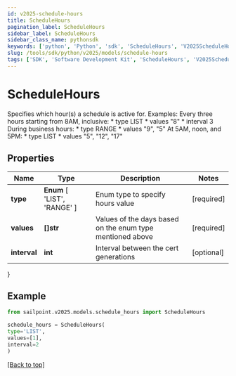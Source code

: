 ```yaml
---
id: v2025-schedule-hours
title: ScheduleHours
pagination_label: ScheduleHours
sidebar_label: ScheduleHours
sidebar_class_name: pythonsdk
keywords: ['python', 'Python', 'sdk', 'ScheduleHours', 'V2025ScheduleHours'] 
slug: /tools/sdk/python/v2025/models/schedule-hours
tags: ['SDK', 'Software Development Kit', 'ScheduleHours', 'V2025ScheduleHours']
---
```


# ScheduleHours

Specifies which hour(s) a schedule is active for. Examples:  Every three hours starting from 8AM, inclusive: * type LIST * values \"8\" * interval 3  During business hours: * type RANGE * values \"9\", \"5\"  At 5AM, noon, and 5PM: * type LIST * values \"5\", \"12\", \"17\" 

## Properties

Name | Type | Description | Notes
------------ | ------------- | ------------- | -------------
**type** |  **Enum** [  'LIST',    'RANGE' ] | Enum type to specify hours value | [required]
**values** | **[]str** | Values of the days based on the enum type mentioned above | [required]
**interval** | **int** | Interval between the cert generations | [optional] 
}

## Example

```python
from sailpoint.v2025.models.schedule_hours import ScheduleHours

schedule_hours = ScheduleHours(
type='LIST',
values=[1],
interval=2
)

```
[[Back to top]](#) 

